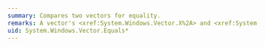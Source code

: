 ```yaml
---
summary: Compares two vectors for equality.
remarks: A vector's <xref:System.Windows.Vector.X%2A> and <xref:System.Windows.Vector.Y%2A> properties are described using <xref:System.Double> values. Because the value of a <xref:System.Double> can lose precision when arithmetic operations are performed on it, a comparison between two <xref:System.Double> structures that are logically equal might fail.
uid: System.Windows.Vector.Equals*
---
```

